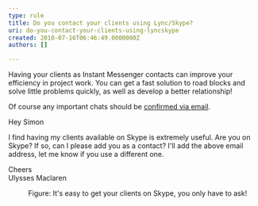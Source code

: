 ```yaml
---
type: rule
title: Do you contact your clients using Lync/Skype?
uri: do-you-contact-your-clients-using-lyncskype
created: 2010-07-16T06:46:49.0000000Z
authors: []

---
```




<span class='intro'> Having your clients as Instant Messenger contacts can improve your efficiency in project work. You can get a fast solution to road blocks and solve little problems quickly, as well as develop a better relationship!  </span>

<p>Of course any important chats should be <a href="http&#58;//www.ssw.com.au/ssw/Standards/Rules/RulestoBetterInstantMessenger.aspx#ImportantChatsEmail">confirmed via email</a>. </p>
<dl class="good"><dt><p>Hey Simon </p>
<p>I find having my clients available on&#160;Skype is extremely useful. Are you on Skype? If so, can I please add you as a contact? I'll add the above email address, let me know if you use a different one. </p>
<p>Cheers<br>Ulysses Maclaren</p></dt>
<dd>Figure&#58; It's easy to get your clients on Skype, you only have to ask! </dd></dl>


